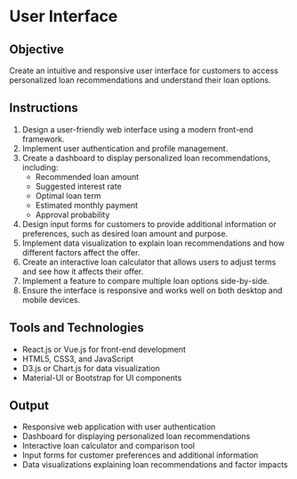 # User Interface

## Objective
Create an intuitive and responsive user interface for customers to access personalized loan recommendations and understand their loan options.

## Instructions
1. Design a user-friendly web interface using a modern front-end framework.
2. Implement user authentication and profile management.
3. Create a dashboard to display personalized loan recommendations, including:
   - Recommended loan amount
   - Suggested interest rate
   - Optimal loan term
   - Estimated monthly payment
   - Approval probability
4. Design input forms for customers to provide additional information or preferences, such as desired loan amount and purpose.
5. Implement data visualization to explain loan recommendations and how different factors affect the offer.
6. Create an interactive loan calculator that allows users to adjust terms and see how it affects their offer.
7. Implement a feature to compare multiple loan options side-by-side.
8. Ensure the interface is responsive and works well on both desktop and mobile devices.

## Tools and Technologies
- React.js or Vue.js for front-end development
- HTML5, CSS3, and JavaScript
- D3.js or Chart.js for data visualization
- Material-UI or Bootstrap for UI components

## Output
- Responsive web application with user authentication
- Dashboard for displaying personalized loan recommendations
- Interactive loan calculator and comparison tool
- Input forms for customer preferences and additional information
- Data visualizations explaining loan recommendations and factor impacts